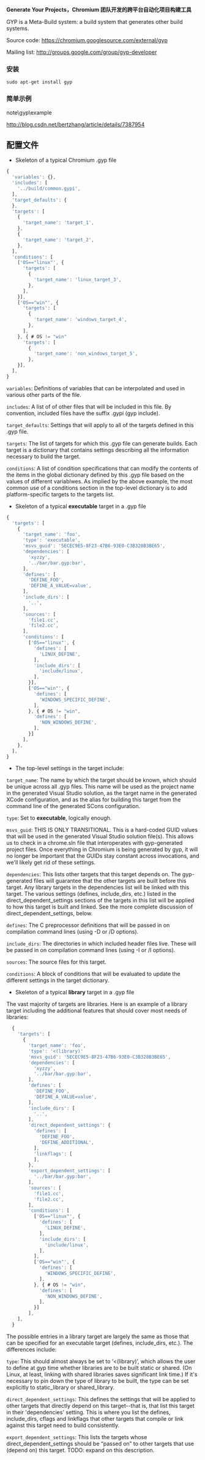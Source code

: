 **Generate Your Projects，Chromium 团队开发的跨平台自动化项目构建工具**

GYP is a Meta-Build system: a build system that generates other build systems.

Source code: https://chromium.googlesource.com/external/gyp

Mailing list: http://groups.google.com/group/gyp-developer


### 安装
```
sudo apt-get install gyp  
```

### 简单示例
note\gyp\example

http://blog.csdn.net/bertzhang/article/details/7387954


## 配置文件
- Skeleton of a typical Chromium .gyp file  
```javascript
{
  'variables': {},
  'includes': [
    '../build/common.gypi',
  ],
  'target_defaults': {
  },
  'targets': [
    {
      'target_name': 'target_1',
    },
    {
      'target_name': 'target_2',
    },
  ],
  'conditions': [
    ['OS=="linux"', {
      'targets': [
        {
          'target_name': 'linux_target_3',
        },
      ],
    }],
    ['OS=="win"', {
      'targets': [
        {
          'target_name': 'windows_target_4',
        },
      ],
    }, { # OS != "win"
      'targets': [
        {
          'target_name': 'non_windows_target_5',
        },
    }],
  ],
}
```
`variables`: Definitions of variables that can be interpolated and used in various other parts of the file.

`includes`: A list of of other files that will be included in this file. By convention, included files have the suffix .gypi (gyp include).

`target_defaults`: Settings that will apply to all of the targets defined in this .gyp file.

`targets`: The list of targets for which this .gyp file can generate builds. Each target is a dictionary that contains settings describing all the information necessary to build the target.

`conditions`: A list of condition specifications that can modify the contents of the items in the global dictionary defined by this .gyp file based on the values of different variablwes. As implied by the above example, the most common use of a conditions section in the top-level dictionary is to add platform-specific targets to the targets list.

- Skeleton of a typical **executable** target in a .gyp file
```javascript
{
  'targets': [
    {
      'target_name': 'foo',
      'type': 'executable',
      'msvs_guid': '5ECEC9E5-8F23-47B6-93E0-C3B328B3BE65',
      'dependencies': [
        'xyzzy',
        '../bar/bar.gyp:bar',
      ],
      'defines': [
        'DEFINE_FOO',
        'DEFINE_A_VALUE=value',
      ],
      'include_dirs': [
        '..',
      ],
      'sources': [
        'file1.cc',
        'file2.cc',
      ],
      'conditions': [
        ['OS=="linux"', {
          'defines': [
            'LINUX_DEFINE',
          ],
          'include_dirs': [
            'include/linux',
          ],
        }],
        ['OS=="win"', {
          'defines': [
            'WINDOWS_SPECIFIC_DEFINE',
          ],
        }, { # OS != "win",
          'defines': [
            'NON_WINDOWS_DEFINE',
          ],
        }]
      ],
    },
  ],
}
```
- The top-level settings in the target include:

`target_name`: The name by which the target should be known, which should be unique across all .gyp files. This name will be used as the project name in the generated Visual Studio solution, as the target name in the generated XCode configuration, and as the alias for building this target from the command line of the generated SCons configuration.

`type`: Set to **executable**, logically enough.

`msvs_guid`: THIS IS ONLY TRANSITIONAL. This is a hard-coded GUID values that will be used in the generated Visual Studio solution file(s). This allows us to check in a chrome.sln file that interoperates with gyp-generated project files. Once everything in Chromium is being generated by gyp, it will no longer be important that the GUIDs stay constant across invocations, and we'll likely get rid of these settings.

`dependencies`: This lists other targets that this target depends on. The gyp-generated files will guarantee that the other targets are built before this target. Any library targets in the dependencies list will be linked with this target. The various settings (defines, include_dirs, etc.) listed in the direct_dependent_settings sections of the targets in this list will be applied to how this target is built and linked. See the more complete discussion of direct_dependent_settings, below.

`defines`: The C preprocessor definitions that will be passed in on compilation command lines (using -D or /D options).

`include_dirs`: The directories in which included header files live. These will be passed in on compilation command lines (using -I or /I options).

`sources`: The source files for this target.

`conditions`: A block of conditions that will be evaluated to update the different settings in the target dictionary.

- Skeleton of a typical **library** target in a .gyp file

The vast majority of targets are libraries. Here is an example of a library target including the additional features that should cover most needs of libraries:
```javascript
  {
    'targets': [
      {
        'target_name': 'foo',
        'type': '<(library)'
        'msvs_guid': '5ECEC9E5-8F23-47B6-93E0-C3B328B3BE65',
        'dependencies': [
          'xyzzy',
          '../bar/bar.gyp:bar',
        ],
        'defines': [
          'DEFINE_FOO',
          'DEFINE_A_VALUE=value',
        ],
        'include_dirs': [
          '..',
        ],
        'direct_dependent_settings': {
          'defines': [
            'DEFINE_FOO',
            'DEFINE_ADDITIONAL',
          ],
          'linkflags': [
          ],
        },
        'export_dependent_settings': [
          '../bar/bar.gyp:bar',
        ],
        'sources': [
          'file1.cc',
          'file2.cc',
        ],
        'conditions': [
          ['OS=="linux"', {
            'defines': [
              'LINUX_DEFINE',
            ],
            'include_dirs': [
              'include/linux',
            ],
          ],
          ['OS=="win"', {
            'defines': [
              'WINDOWS_SPECIFIC_DEFINE',
            ],
          }, { # OS != "win",
            'defines': [
              'NON_WINDOWS_DEFINE',
            ],
          }]
        ],
    ],
  }
```
The possible entries in a library target are largely the same as those that can be specified for an executable target (defines, include_dirs, etc.). The differences include:

`type`: This should almost always be set to ‘<(library)’, which allows the user to define at gyp time whether libraries are to be built static or shared. (On Linux, at least, linking with shared libraries saves significant link time.) If it's necessary to pin down the type of library to be built, the type can be set explicitly to static_library or shared_library.

`direct_dependent_settings`: This defines the settings that will be applied to other targets that directly depend on this target--that is, that list this target in their 'dependencies' setting. This is where you list the defines, include_dirs, cflags and linkflags that other targets that compile or link against this target need to build consistently.

`export_dependent_settings`: This lists the targets whose direct_dependent_settings should be “passed on” to other targets that use (depend on) this target. TODO: expand on this description.

